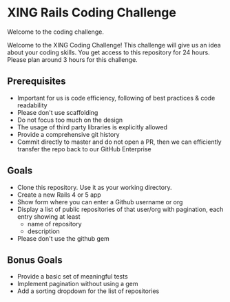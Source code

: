 XING Rails Coding Challenge
=========================

Welcome to the coding challenge.

Welcome to the XING Coding Challenge! This challenge will give us an idea about your coding skills. You get access to this repository for 24 hours. Please plan around 3 hours for this challenge.

Prerequisites
----------------

- Important for us is code efficiency, following of best practices & code readability
- Please don't use scaffolding
- Do not focus too much on the design
- The usage of third party libraries is explicitly allowed
- Provide a comprehensive git history
- Commit directly to master and do not open a PR, then we can efficiently transfer the repo back to our GitHub Enterprise

Goals
-----

- Clone this repository. Use it as your working directory.
- Create a new Rails 4 or 5 app
- Show form where you can enter a Github username or org
- Display a list of public repositories of that user/org with pagination, each entry showing at least
    - name of repository
    - description
- Please don't use the github gem

Bonus Goals
------------

- Provide a basic set of meaningful tests
- Implement pagination without using a gem
- Add a sorting dropdown for the list of repositories
